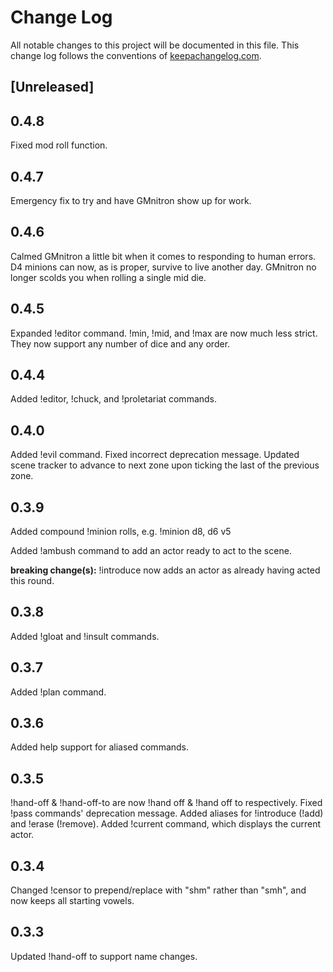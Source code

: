 # Change Log
All notable changes to this project will be documented in this file. This change log follows the conventions of [keepachangelog.com](http://keepachangelog.com/).

## [Unreleased]

## 0.4.8
Fixed mod roll function.

## 0.4.7
Emergency fix to try and have GMnitron show up for work.

## 0.4.6
Calmed GMnitron a little bit when it comes to responding to human errors.
D4 minions can now, as is proper, survive to live another day.
GMnitron no longer scolds you when rolling a single mid die.

## 0.4.5
Expanded !editor command.
!min, !mid, and !max are now much less strict. They now support any number of dice and any order.

## 0.4.4
Added !editor, !chuck, and !proletariat commands.

## 0.4.0
Added !evil command.
Fixed incorrect deprecation message.
Updated scene tracker to advance to next zone upon ticking the last of the previous zone.

## 0.3.9
Added compound !minion rolls, e.g.
!minion d8, d6 v5

Added !ambush command to add an actor ready to act to the scene.

**breaking change(s):**
!introduce now adds an actor as already having acted this round.

## 0.3.8
Added !gloat and !insult commands.

## 0.3.7
Added !plan command.

## 0.3.6
Added help support for aliased commands.

## 0.3.5
!hand-off & !hand-off-to are now !hand off & !hand off to respectively.
Fixed !pass commands' deprecation message.
Added aliases for !introduce (!add) and !erase (!remove).
Added !current command, which displays the current actor.

## 0.3.4
Changed !censor to prepend/replace with "shm" rather than "smh", and now keeps all starting vowels.

## 0.3.3
Updated !hand-off to support name changes.